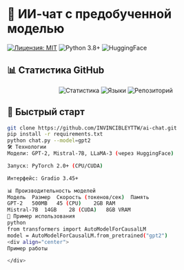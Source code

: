 # 🤖 ИИ-чат с предобученной моделью

[![Лицензия: MIT](https://img.shields.io/badge/Лицензия-MIT-blue.svg)](LICENSE)
![Python 3.8+](https://img.shields.io/badge/Python-3.8+-3776AB?logo=python)
![HuggingFace](https://img.shields.io/badge/HuggingFace-Transformers-yellow?logo=huggingface)

## 📊 Статистика GitHub
<div align="center">

![Статистика](https://github-readme-stats.vercel.app/api?username=INVINCIBLEYTTW&show_icons=true&theme=dark&locale=ru)
![Языки](https://github-readme-stats.vercel.app/api/top-langs/?username=INVINCIBLEYTTW&layout=compact&theme=dark&locale=ru)
![Репозиторий](https://github-readme-stats.vercel.app/api/pin/?username=INVINCIBLEYTTW&repo=ai-chat&theme=dark)

</div>

## 🚀 Быстрый старт
```bash
git clone https://github.com/INVINCIBLEYTTW/ai-chat.git
pip install -r requirements.txt
python chat.py --model=gpt2
🛠 Технологии
Модели: GPT-2, Mistral-7B, LLaMA-3 (через HuggingFace)

Запуск: PyTorch 2.0+ (CPU/CUDA)

Интерфейс: Gradio 3.45+

📊 Производительность моделей
Модель	Размер	Скорость (токенов/сек)	Память
GPT-2	500MB	45 (CPU)	2GB RAM
Mistral-7B	14GB	28 (CUDA)	8GB VRAM
📌 Пример использования
python
from transformers import AutoModelForCausalLM
model = AutoModelForCausalLM.from_pretrained("gpt2")
<div align="center">
Пример работы

</div> 
